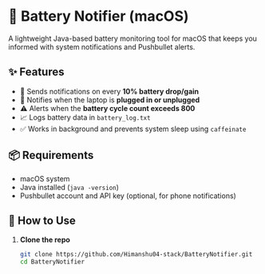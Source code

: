 # 🔋 Battery Notifier (macOS)

A lightweight Java-based battery monitoring tool for macOS that keeps you informed with system notifications and Pushbullet alerts.

## ✨ Features

- 🔔 Sends notifications on every **10% battery drop/gain**
- 🔌 Notifies when the laptop is **plugged in or unplugged**
- ⚠️ Alerts when the **battery cycle count exceeds 800**
- 📈 Logs battery data in `battery_log.txt`
- ✅ Works in background and prevents system sleep using `caffeinate`

## 📦 Requirements

- macOS system
- Java installed (`java -version`)
- Pushbullet account and API key (optional, for phone notifications)

## 🚀 How to Use

1. **Clone the repo**
   ```bash
   git clone https://github.com/Himanshu04-stack/BatteryNotifier.git
   cd BatteryNotifier

